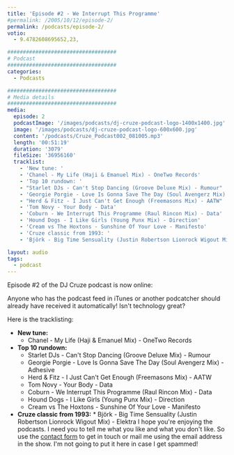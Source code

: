 ```yaml
---
title: 'Episode #2 - We Interrupt This Programme'
#permalink: /2005/10/12/episode-2/
permalink: /podcasts/episode-2/
votio:
  - 9.4782608695652,23,

###################################
# Podcast
###################################
categories:
  - Podcasts

###################################
# Media details
###################################
media:
  episode: 2
  podcastImage: '/images/podcasts/dj-cruze-podcast-logo-1400x1400.jpg'
  image: '/images/podcasts/dj-cruze-podcast-logo-600x600.jpg'
  content: '/podcasts/Cruze_Podcast002_081005.mp3'
  length: '00:51:19'
  duration: '3079'
  fileSize: '36956160'
  tracklist:
    - 'New tune: '
    - 'Chanel - My Life (Haji & Emanuel Mix) - OneTwo Records'
    - 'Top 10 rundown: '
    - "Starlet DJs - Can't Stop Dancing (Groove Deluxe Mix) - Rumour"
    - 'Georgie Porgie - Love Is Gonna Save The Day (Soul Avengerz Mix) - Adhesive'
    - "Herd & Fitz - I Just Can't Get Enough (Freemasons Mix) - AATW"
    - 'Tom Novy - Your Body - Data'
    - 'Coburn - We Interrupt This Programme (Raul Rincon Mix) - Data'
    - 'Hound Dogs - I Like Girls (Young Punx Mix) - Direction'
    - 'Cream vs The Hoxtons - Sunshine Of Your Love - Manifesto'
    - 'Cruze classic from 1993: '
    - 'Björk - Big Time Sensuality (Justin Robertson Lionrock Wigout Mix) - Elektra'

layout: audio
tags:
  - podcast
---
```


Episode #2 of the DJ Cruze podcast is now online:

Anyone who has the podcast feed in iTunes or another podcatcher should already have received it automatically! Isn't technology great?

Here is the tracklisting:

- **New tune:**
  - Chanel - My Life (Haji & Emanuel Mix) - OneTwo Records
- **Top 10 rundown:**
  - Starlet DJs - Can't Stop Dancing (Groove Deluxe Mix) - Rumour
  - Georgie Porgie - Love Is Gonna Save The Day (Soul Avengerz Mix) - Adhesive
  - Herd & Fitz - I Just Can't Get Enough (Freemasons Mix) - AATW
  - Tom Novy - Your Body - Data
  - Coburn - We Interrupt This Programme (Raul Rincon Mix) - Data
  - Hound Dogs - I Like Girls (Young Punx Mix) - Direction
  - Cream vs The Hoxtons - Sunshine Of Your Love - Manifesto
- **Cruze classic from 1993:** \* Björk - Big Time Sensuality (Justin Robertson Lionrock Wigout Mix) - Elektra
  I hope you're enjoying the podcasts. I need you to tell me what you like and what you don't like. So use the [contact form][3] to get in touch or mail me using the email address in the show. I'm not going to put it here in case I get spammed!</ul>

[1]: http://www.djcruzeaudio.co.uk/podcasts/Cruze_Podcast002_081005.mp3
[2]: http://www.djcruze.co.uk/cms/podcasts/feed/rss2
[3]: /contact
